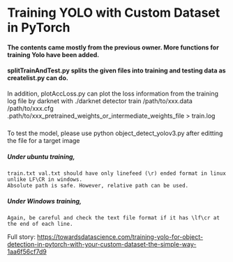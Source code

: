 # Training YOLO with Custom Dataset in PyTorch
#### The contents came mostly from the previous owner. More functions for training Yolo have been added.
#### splitTrainAndTest.py splits the given files into training and testing data as createlist.py can do. 
In addition, plotAccLoss.py can plot the loss information from the training log file by darknet with 
./darknet detector train /path/to/xxx.data /path/to/xxx.cfg .path/to/xxx_pretrained_weights_or_intermediate_weights_file > train.log

#####
To test the model, please use python object_detect_yolov3.py after editting the file for a target image

##### Under ubuntu training,
    train.txt val.txt should have only linefeed (\r) ended format in linux unlike LF\CR in windows.
    Absolute path is safe. However, relative path can be used.
##### Under Windows training,
    Again, be careful and check the text file format if it has \lf\cr at the end of each line.

Full story:
https://towardsdatascience.com/training-yolo-for-object-detection-in-pytorch-with-your-custom-dataset-the-simple-way-1aa6f56cf7d9
